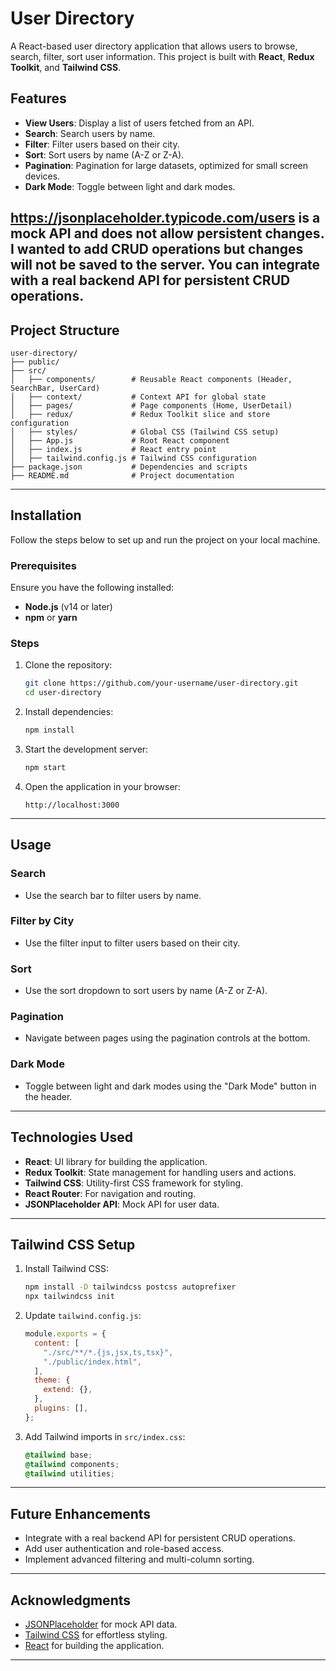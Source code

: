 
# User Directory

A React-based user directory application that allows users to browse, search, filter, sort user information. This project is built with **React**, **Redux Toolkit**, and **Tailwind CSS**.

## Features

- **View Users**: Display a list of users fetched from an API.
- **Search**: Search users by name.
- **Filter**: Filter users based on their city.
- **Sort**: Sort users by name (A-Z or Z-A).
- **Pagination**: Pagination for large datasets, optimized for small screen devices.
- **Dark Mode**: Toggle between light and dark modes.

https://jsonplaceholder.typicode.com/users is a mock API and does not allow persistent changes. I wanted to add CRUD operations but changes will not be saved to the server.
You can integrate with a real backend API for persistent CRUD operations.
---

## Project Structure

```plaintext
user-directory/
├── public/
├── src/
│   ├── components/        # Reusable React components (Header, SearchBar, UserCard)
│   ├── context/           # Context API for global state 
│   ├── pages/             # Page components (Home, UserDetail)
│   ├── redux/             # Redux Toolkit slice and store configuration
│   ├── styles/            # Global CSS (Tailwind CSS setup)
│   ├── App.js             # Root React component
│   ├── index.js           # React entry point
│   ├── tailwind.config.js # Tailwind CSS configuration
├── package.json           # Dependencies and scripts
├── README.md              # Project documentation
```

---

## Installation

Follow the steps below to set up and run the project on your local machine.

### Prerequisites

Ensure you have the following installed:
- **Node.js** (v14 or later)
- **npm** or **yarn**

### Steps

1. Clone the repository:
   ```bash
   git clone https://github.com/your-username/user-directory.git
   cd user-directory
   ```

2. Install dependencies:
   ```bash
   npm install
   ```

3. Start the development server:
   ```bash
   npm start
   ```

4. Open the application in your browser:
   ```plaintext
   http://localhost:3000
   ```

---

## Usage


### Search
- Use the search bar to filter users by name.

### Filter by City
- Use the filter input to filter users based on their city.

### Sort
- Use the sort dropdown to sort users by name (A-Z or Z-A).

### Pagination
- Navigate between pages using the pagination controls at the bottom.

### Dark Mode
- Toggle between light and dark modes using the "Dark Mode" button in the header.

---

## Technologies Used

- **React**: UI library for building the application.
- **Redux Toolkit**: State management for handling users and actions.
- **Tailwind CSS**: Utility-first CSS framework for styling.
- **React Router**: For navigation and routing.
- **JSONPlaceholder API**: Mock API for user data.

---

## Tailwind CSS Setup

1. Install Tailwind CSS:
   ```bash
   npm install -D tailwindcss postcss autoprefixer
   npx tailwindcss init
   ```

2. Update `tailwind.config.js`:
   ```javascript
   module.exports = {
     content: [
       "./src/**/*.{js,jsx,ts,tsx}",
       "./public/index.html",
     ],
     theme: {
       extend: {},
     },
     plugins: [],
   };
   ```

3. Add Tailwind imports in `src/index.css`:
   ```css
   @tailwind base;
   @tailwind components;
   @tailwind utilities;
   ```

---

## Future Enhancements

- Integrate with a real backend API for persistent CRUD operations.
- Add user authentication and role-based access.
- Implement advanced filtering and multi-column sorting.

---


## Acknowledgments

- [JSONPlaceholder](https://jsonplaceholder.typicode.com/) for mock API data.
- [Tailwind CSS](https://tailwindcss.com/) for effortless styling.
- [React](https://reactjs.org/) for building the application.

---
